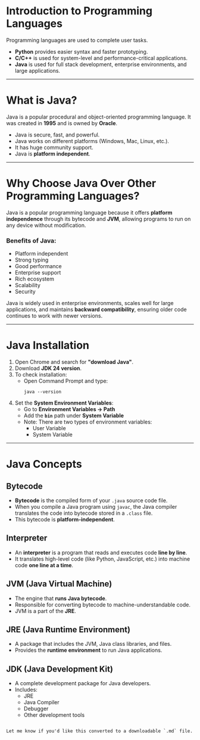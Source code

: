 
# Introduction to Programming Languages

Programming languages are used to complete user tasks.

- **Python** provides easier syntax and faster prototyping.
- **C/C++** is used for system-level and performance-critical applications.
- **Java** is used for full stack development, enterprise environments, and large applications.

---

# What is Java?

Java is a popular procedural and object-oriented programming language. It was created in **1995** and is owned by **Oracle**.

- Java is secure, fast, and powerful.
- Java works on different platforms (Windows, Mac, Linux, etc.).
- It has huge community support.
- Java is **platform independent**.

---

# Why Choose Java Over Other Programming Languages?

Java is a popular programming language because it offers **platform independence** through its bytecode and **JVM**, allowing programs to run on any device without modification.

### Benefits of Java:
- Platform independent
- Strong typing
- Good performance
- Enterprise support
- Rich ecosystem
- Scalability
- Security

Java is widely used in enterprise environments, scales well for large applications, and maintains **backward compatibility**, ensuring older code continues to work with newer versions.

---

# Java Installation

1. Open Chrome and search for **"download Java"**.
2. Download **JDK 24 version**.
3. To check installation:
   - Open Command Prompt and type:  
     ```
     java --version
     ```
4. Set the **System Environment Variables**:
   - Go to **Environment Variables → Path**
   - Add the **`bin`** path under **System Variable**
   - Note: There are two types of environment variables:
     - User Variable
     - System Variable

---

# Java Concepts

## Bytecode
- **Bytecode** is the compiled form of your `.java` source code file.
- When you compile a Java program using `javac`, the Java compiler translates the code into bytecode stored in a `.class` file.
- This bytecode is **platform-independent**.

## Interpreter
- An **interpreter** is a program that reads and executes code **line by line**.
- It translates high-level code (like Python, JavaScript, etc.) into machine code **one line at a time**.

## JVM (Java Virtual Machine)
- The engine that **runs Java bytecode**.
- Responsible for converting bytecode to machine-understandable code.
- JVM is a part of the **JRE**.

## JRE (Java Runtime Environment)
- A package that includes the JVM, Java class libraries, and files.
- Provides the **runtime environment** to run Java applications.

## JDK (Java Development Kit)
- A complete development package for Java developers.
- Includes:
  - JRE
  - Java Compiler
  - Debugger
  - Other development tools
````

Let me know if you'd like this converted to a downloadable `.md` file.
